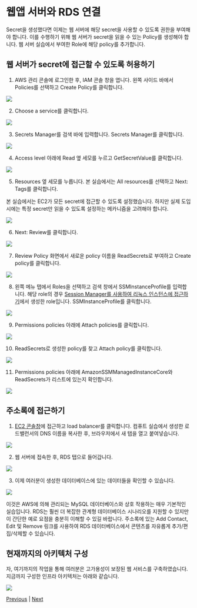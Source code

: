 # 웹앱 서버와 RDS 연결
Secret을 생성했다면 이제는 웹 서버에 해당 secret을 사용할 수 있도록 권한을 부여해야 합니다. 이를 수행하기 위해 웹 서버가 secret을 읽을 수 있는 Policy를 생성해야 합니다. 웹 서버 실습에서 부여한 Role에 해당 policy를 추가합니다.

## 웹 서버가 secret에 접근할 수 있도록 허용하기

1. AWS 관리 콘솔에 로그인한 후, IAM 콘솔  창을 엽니다. 왼쪽 사이드 바에서 Policies를 선택하고 Create Policy를 클릭합니다.

![](../images/dev-iam-01.png)

2. Choose a service를 클릭합니다.

![](../images/dev-iam-02.png)

3. Secrets Manager를 검색 바에 입력합니다. Secrets Manager를 클릭합니다.

![](../images/dev-iam-03.png)

4. Access level 아래에 Read 옆 세모를 누르고 GetSecretValue를 클릭합니다.

![](../images/dev-iam-04.png)

5. Resources 옆 세모를 누릅니다. 본 실습에서는 All resources를 선택하고 Next: Tags를 클릭합니다.

본 실습에서는 EC2가 모든 secret에 접근할 수 있도록 설정했습니다. 하지만 실제 도입시에는 특정 secret만 읽을 수 있도록 설정하는 메카니즘을 고려해야 합니다.

![](../images/dev-iam-05.png)

6. Next: Review를 클릭합니다.

![](../images/dev-iam-06.png)

7. Review Policy 화면에서 새로운 policy 이름을 ReadSecrets로 부여하고 Create policy를 클릭합니다.

![](../images/dev-iam-07.png)

8. 왼쪽 메뉴 탭에서 Roles을 선택하고 검색 창에서 SSMInstanceProfile를 입력합니다. 해당 role의 경우 [Session Manager를 사용하여 리눅스 인스턴스에 접근하기](../../1.basic-modules/10-ec2/ec2-linux/3-ec2-1)에서 생성한 role입니다. SSMInstanceProfile를 클릭합니다.

![](../images/dev-iam-08.png)

9. Permissions policies 아래에 Attach policies를 클릭합니다.

![](../images/dev-iam-09.png)

10. ReadSecrets로 생성한 policy를 찾고 Attach policy를 클릭합니다.

![](../images/dev-iam-10.png)

11. Permissions policies 아래에 AmazonSSMManagedInstanceCore와 ReadSecrets가 리스트에 있는지 확인합니다.

![](../images/dev-iam-11.png)

## 주소록에 접근하기

1. [EC2 콘솔창](https://console.aws.amazon.com/ec2/v2/home?instanceState=running)에 접근하고 load balancer를 클릭합니다. 컴퓨트 실습에서 생성한 로드밸런서의 DNS 이름을 복사한 후, 브라우저에서 새 탭을 열고 붙여넣습니다.

![](../images/gid-rds-20.png)

2. 웹 서버에 접속한 후, RDS 탭으로 들어갑니다.

![](../images/gid-rds-connect-03a.jpg)

3. 이제 여러분이 생성한 데이터베이스에 있는 데이터들을 확인할 수 있습니다.

![](../images/gid-rds-21.png)

이것은 AWS에 의해 관리되는 MySQL 데이터베이스와 상호 작용하는 매우 기본적인 실습입니다. RDS는 훨씬 더 복잡한 관계형 데이터베이스 시나리오를 지원할 수 있지만 이 간단한 예로 요점을 충분히 이해할 수 있길 바랍니다. 주소록에 있는 Add Contact, Edit 및 Remove 링크를 사용하여 RDS 데이터베이스에서 콘텐츠를 자유롭게 추가/편집/삭제할 수 있습니다.

## 현재까지의 아키텍처 구성
자, 여기까지의 작업을 통해 여러분은 고가용성이 보장된 웹 서비스를 구축하였습니다. 지금까지 구성한 인프라 아키텍처는 아래와 같습니다.

![](../images/3-tier-architecture.svg)

[Previous](./connect-app.md) | [Next](./manage-rds.md)
